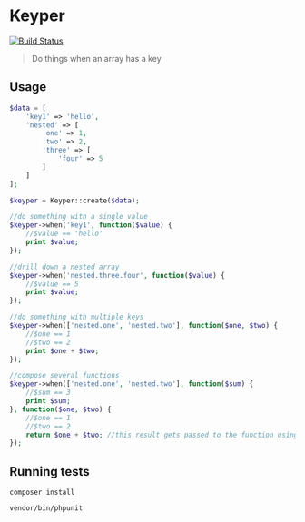 Keyper
======
[![Build Status](https://secure.travis-ci.org/varsitynewsnetwork/keyper.png?branch=master)](https://travis-ci.org/varsitynewsnetwork/keyper)

> Do things when an array has a key

Usage
-----

```php
$data = [
    'key1' => 'hello',
    'nested' => [
        'one' => 1,
        'two' => 2,
        'three' => [
            'four' => 5
        ]
    ]
];

$keyper = Keyper::create($data);

//do something with a single value
$keyper->when('key1', function($value) {
    //$value == 'hello'
    print $value;
});

//drill down a nested array
$keyper->when('nested.three.four', function($value) {
    //$value == 5
    print $value;
});

//do something with multiple keys
$keyper->when(['nested.one', 'nested.two'], function($one, $two) {
    //$one == 1
    //$two == 2
    print $one + $two;
});

//compose several functions
$keyper->when(['nested.one', 'nested.two'], function($sum) {
    //$sum == 3
    print $sum;
}, function($one, $two) {
    //$one == 1
    //$two == 2
    return $one + $two; //this result gets passed to the function using $sum
});
```

Running tests
-------------

```code
composer install

vendor/bin/phpunit
```
